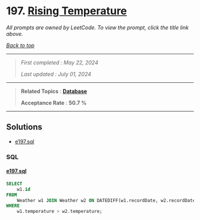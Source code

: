 # 197. [Rising Temperature](<https://leetcode.com/problems/rising-temperature>)

*All prompts are owned by LeetCode. To view the prompt, click the title link above.*

*[Back to top](<../README.md>)*

------

> *First completed : May 22, 2024*
>
> *Last updated : July 01, 2024*

------

> **Related Topics** : **[Database](<by_topic/Database.md>)**
>
> **Acceptance Rate** : **50.7 %**

------

## Solutions

- [e197.sql](<../my-submissions/e197.sql>)
### SQL
#### [e197.sql](<../my-submissions/e197.sql>)
```SQL
SELECT 
    w1.id
FROM 
    Weather w1 JOIN Weather w2 ON DATEDIFF(w1.recordDate, w2.recordDate) = 1
WHERE 
    w1.temperature > w2.temperature;
```

